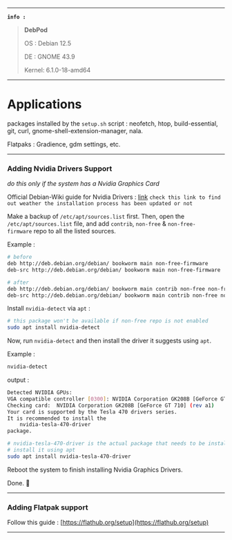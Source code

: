 
***

**`info :`**

> **DebPod**
> 
> OS : Debian 12.5
> 
> DE : GNOME 43.9
> 
> Kernel: 6.1.0-18-amd64

***
# Applications

packages installed by the `setup.sh` script :
neofetch, htop, build-essential, git, curl, gnome-shell-extension-manager, nala.

Flatpaks : Gradience, gdm settings, etc.

***

### Adding Nvidia Drivers Support
*do this only if the system has a Nvidia Graphics Card*

Official Debian-Wiki guide for Nvidia Drivers : [link](https://wiki.debian.org/NvidiaGraphicsDrivers)
`check this link to find out weather the installation process has been updated or not`

Make a backup of `/etc/apt/sources.list` first. Then, open the `/etc/apt/sources.list` file, and add `contrib`, `non-free` & `non-free-firmware` repo to all the listed sources.

Example :
```bash
# before
deb http://deb.debian.org/debian/ bookworm main non-free-firmware
deb-src http://deb.debian.org/debian/ bookworm main non-free-firmware

# after
deb http://deb.debian.org/debian/ bookworm main contrib non-free non-free-firmware
deb-src http://deb.debian.org/debian/ bookworm main contrib non-free non-free-firmware
```

Install `nvidia-detect` via `apt` :
```bash
# this package won't be available if non-free repo is not enabled
sudo apt install nvidia-detect
```

Now, run `nvidia-detect` and then install the driver it suggests using `apt`.

Example :

```bash
nvidia-detect
```
output :
```bash
Detected NVIDIA GPUs:
VGA compatible controller [0300]: NVIDIA Corporation GK208B [GeForce GT 710] [10de:128b] (rev a1)
Checking card:  NVIDIA Corporation GK208B [GeForce GT 710] (rev a1)
Your card is supported by the Tesla 470 drivers series.
It is recommended to install the
    nvidia-tesla-470-driver
package.
```

```bash
# nvidia-tesla-470-driver is the actual package that needs to be installed
# install it using apt
sudo apt install nvidia-tesla-470-driver
```

Reboot the system to finish installing Nvidia Graphics Drivers.

Done. 👾

***

### Adding Flatpak support

Follow this guide : [https://flathub.org/setup](https://flathub.org/setup)

***

